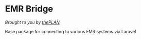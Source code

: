# EMR Bridge

*Brought to you by [thePLAN](http://theplanworks.com)*

Base package for connecting to various EMR systems via Laravel
